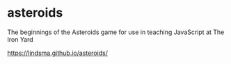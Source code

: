 # asteroids
The beginnings of the Asteroids game for use in teaching JavaScript at The Iron Yard

 https://lindsma.github.io/asteroids/
